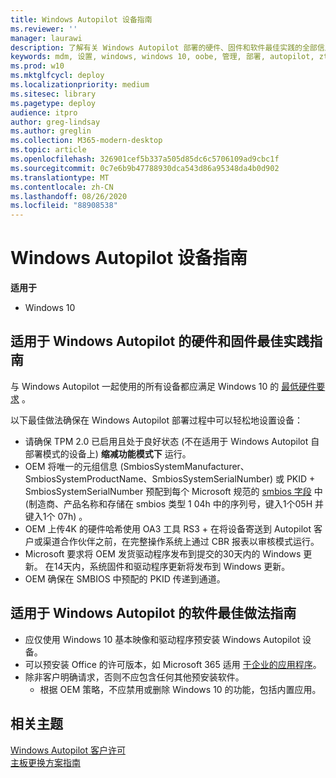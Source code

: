 ```yaml
---
title: Windows Autopilot 设备指南
ms.reviewer: ''
manager: laurawi
description: 了解有关 Windows Autopilot 部署的硬件、固件和软件最佳实践的全部信息。
keywords: mdm, 设置, windows, windows 10, oobe, 管理, 部署, autopilot, ztd, 零接触, 合作伙伴, msfb, intune
ms.prod: w10
ms.mktglfcycl: deploy
ms.localizationpriority: medium
ms.sitesec: library
ms.pagetype: deploy
audience: itpro
author: greg-lindsay
ms.author: greglin
ms.collection: M365-modern-desktop
ms.topic: article
ms.openlocfilehash: 326901cef5b337a505d85dc6c5706109ad9cbc1f
ms.sourcegitcommit: 0c7e6b9b47788930dca543d86a95348da4b0d902
ms.translationtype: MT
ms.contentlocale: zh-CN
ms.lasthandoff: 08/26/2020
ms.locfileid: "88908538"
---
```

# <a name="windows-autopilot-device-guidelines"></a>Windows Autopilot 设备指南

**适用于**

- Windows 10

## <a name="hardware-and-firmware-best-practice-guidelines-for-windows-autopilot"></a>适用于 Windows Autopilot 的硬件和固件最佳实践指南

与 Windows Autopilot 一起使用的所有设备都应满足 Windows 10 的 [最低硬件要求](/windows-hardware/design/minimum/minimum-hardware-requirements-overview) 。  

以下最佳做法确保在 Windows Autopilot 部署过程中可以轻松地设置设备： 
- 请确保 TPM 2.0 已启用且处于良好状态 (不在适用于 Windows Autopilot 自部署模式的设备上) **缩减功能模式下** 运行。
- OEM 将唯一的元组信息 (SmbiosSystemManufacturer、SmbiosSystemProductName、SmbiosSystemSerialNumber) 或 PKID + SmbiosSystemSerialNumber 预配到每个 Microsoft 规范的 [smbios 字段](/windows-hardware/drivers/bringup/smbios) 中 (制造商、产品名称和存储在 smbios 类型 1 04h 中的序列号，键入1个05H 并键入1个 07h) 。
- OEM 上传4K 的硬件哈希使用 OA3 工具 RS3 + 在将设备寄送到 Autopilot 客户或渠道合作伙伴之前，在完整操作系统上通过 CBR 报表以审核模式运行。
- Microsoft 要求将 OEM 发货驱动程序发布到提交的30天内的 Windows 更新。 在14天内，系统固件和驱动程序更新将发布到 Windows 更新。
- OEM 确保在 SMBIOS 中预配的 PKID 传递到通道。

## <a name="software-best-practice-guidelines-for-windows-autopilot"></a>适用于 Windows Autopilot 的软件最佳做法指南

- 应仅使用 Windows 10 基本映像和驱动程序预安装 Windows Autopilot 设备。
- 可以预安装 Office 的许可版本，如 Microsoft 365 适用 [于企业的应用程序](/deployoffice/about-office-365-proplus-in-the-enterprise)。
- 除非客户明确请求，否则不应包含任何其他预安装软件。
  - 根据 OEM 策略，不应禁用或删除 Windows 10 的功能，包括内置应用。

## <a name="related-topics"></a>相关主题

[Windows Autopilot 客户许可](registration-auth.md)<br>
[主板更换方案指南](autopilot-mbr.md)<br>